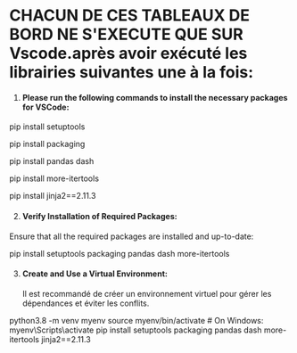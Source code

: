 # CHACUN DE CES TABLEAUX DE BORD NE S'EXECUTE QUE SUR Vscode.après avoir exécuté les librairies suivantes une à la fois:


1. #### Please run the following commands to install the necessary packages for VSCode:
pip install setuptools


pip install packaging



pip install pandas dash


pip install more-itertools


pip install jinja2==2.11.3

2. #### Verify Installation of Required Packages:
Ensure that all the required packages are installed and up-to-date:

pip install setuptools packaging pandas dash more-itertools

3. #### Create and Use a Virtual Environment:
    Il est recommandé de créer un environnement virtuel pour gérer les dépendances et éviter les conflits.

python3.8 -m venv myenv
source myenv/bin/activate  # On Windows: myenv\Scripts\activate
pip install setuptools packaging pandas dash more-itertools jinja2==2.11.3   
